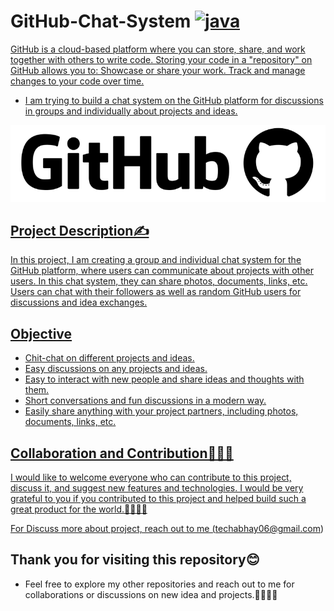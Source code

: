 
# GitHub-Chat-System <a href="https://www.GitHub.com" target="_blank" rel="noreferrer"> <img src="https://www.svgrepo.com/show/303615/github-icon-1-logo.svg" alt="java" width="30" height="30"/>

GitHub is a cloud-based platform where you can store, share, and work together with others to write code. 
Storing your code in a "repository" on GitHub allows you to: Showcase or share your work.
Track and manage changes to your code over time.
- I am trying to build a chat system on the GitHub platform for discussions in groups and individually about projects and ideas.

![Standpickup logo](https://github.com/abhaymishra24/GitHub-Chat/blob/main/git%20hubb.png)

## Project Description✍️

In this project, I am creating a group and individual chat system for the GitHub platform, where users can communicate about projects with other users.
In this chat system, they can share photos, documents, links, etc. Users can chat with their followers as well as random GitHub users for discussions and idea exchanges.

## Objective

- Chit-chat on different projects and ideas.
- Easy discussions on any projects and ideas.
- Easy to interact with new people and share ideas and thoughts with them.
- Short conversations and fun discussions in a modern way.
- Easily share anything with your project partners, including photos, documents, links, etc.

## Collaboration and Contribution🤝🧑‍💻

I would like to welcome everyone who can contribute to this project, discuss it, and suggest new features and technologies. I would be very grateful to you if you contributed to this project and helped build such a great product for the world.🤝🧑‍💻🚀

For Discuss more about project, reach out to me (techabhay06@gmail.com)

## Thank you for visiting this repository😊

- Feel free to explore my other repositories and reach out to me for collaborations or discussions on new idea and projects.🤝🧑‍💻🚀








